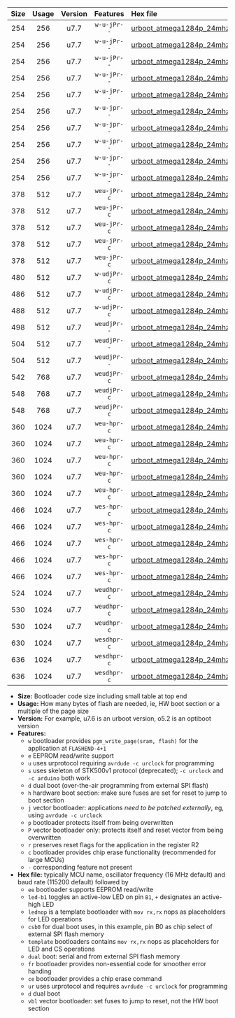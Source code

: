 |Size|Usage|Version|Features|Hex file|
|:-:|:-:|:-:|:-:|:--|
|254|256|u7.7|`w-u-jPr--`|[urboot_atmega1284p_24mhz_500000bps_led+b5_ur_vbl.hex](https://raw.githubusercontent.com/stefanrueger/urboot.hex/main/mcus/atmega1284p/fcpu_24mhz/500000_bps/urboot_atmega1284p_24mhz_500000bps_led+b5_ur_vbl.hex)|
|254|256|u7.7|`w-u-jPr--`|[urboot_atmega1284p_24mhz_500000bps_led+b7_ur_vbl.hex](https://raw.githubusercontent.com/stefanrueger/urboot.hex/main/mcus/atmega1284p/fcpu_24mhz/500000_bps/urboot_atmega1284p_24mhz_500000bps_led+b7_ur_vbl.hex)|
|254|256|u7.7|`w-u-jPr--`|[urboot_atmega1284p_24mhz_500000bps_led+c7_ur_vbl.hex](https://raw.githubusercontent.com/stefanrueger/urboot.hex/main/mcus/atmega1284p/fcpu_24mhz/500000_bps/urboot_atmega1284p_24mhz_500000bps_led+c7_ur_vbl.hex)|
|254|256|u7.7|`w-u-jPr--`|[urboot_atmega1284p_24mhz_500000bps_led+d7_ur_vbl.hex](https://raw.githubusercontent.com/stefanrueger/urboot.hex/main/mcus/atmega1284p/fcpu_24mhz/500000_bps/urboot_atmega1284p_24mhz_500000bps_led+d7_ur_vbl.hex)|
|254|256|u7.7|`w-u-jPr--`|[urboot_atmega1284p_24mhz_500000bps_lednop_ur_vbl.hex](https://raw.githubusercontent.com/stefanrueger/urboot.hex/main/mcus/atmega1284p/fcpu_24mhz/500000_bps/urboot_atmega1284p_24mhz_500000bps_lednop_ur_vbl.hex)|
|254|256|u7.7|`w-u-jpr--`|[urboot_atmega1284p_24mhz_500000bps_led+b5_fr_ur_vbl.hex](https://raw.githubusercontent.com/stefanrueger/urboot.hex/main/mcus/atmega1284p/fcpu_24mhz/500000_bps/urboot_atmega1284p_24mhz_500000bps_led+b5_fr_ur_vbl.hex)|
|254|256|u7.7|`w-u-jpr--`|[urboot_atmega1284p_24mhz_500000bps_led+b7_fr_ur_vbl.hex](https://raw.githubusercontent.com/stefanrueger/urboot.hex/main/mcus/atmega1284p/fcpu_24mhz/500000_bps/urboot_atmega1284p_24mhz_500000bps_led+b7_fr_ur_vbl.hex)|
|254|256|u7.7|`w-u-jpr--`|[urboot_atmega1284p_24mhz_500000bps_led+c7_fr_ur_vbl.hex](https://raw.githubusercontent.com/stefanrueger/urboot.hex/main/mcus/atmega1284p/fcpu_24mhz/500000_bps/urboot_atmega1284p_24mhz_500000bps_led+c7_fr_ur_vbl.hex)|
|254|256|u7.7|`w-u-jpr--`|[urboot_atmega1284p_24mhz_500000bps_led+d7_fr_ur_vbl.hex](https://raw.githubusercontent.com/stefanrueger/urboot.hex/main/mcus/atmega1284p/fcpu_24mhz/500000_bps/urboot_atmega1284p_24mhz_500000bps_led+d7_fr_ur_vbl.hex)|
|254|256|u7.7|`w-u-jpr--`|[urboot_atmega1284p_24mhz_500000bps_lednop_fr_ur_vbl.hex](https://raw.githubusercontent.com/stefanrueger/urboot.hex/main/mcus/atmega1284p/fcpu_24mhz/500000_bps/urboot_atmega1284p_24mhz_500000bps_lednop_fr_ur_vbl.hex)|
|378|512|u7.7|`weu-jPr-c`|[urboot_atmega1284p_24mhz_500000bps_ee_led+b5_fr_ce_ur_vbl.hex](https://raw.githubusercontent.com/stefanrueger/urboot.hex/main/mcus/atmega1284p/fcpu_24mhz/500000_bps/urboot_atmega1284p_24mhz_500000bps_ee_led+b5_fr_ce_ur_vbl.hex)|
|378|512|u7.7|`weu-jPr-c`|[urboot_atmega1284p_24mhz_500000bps_ee_led+b7_fr_ce_ur_vbl.hex](https://raw.githubusercontent.com/stefanrueger/urboot.hex/main/mcus/atmega1284p/fcpu_24mhz/500000_bps/urboot_atmega1284p_24mhz_500000bps_ee_led+b7_fr_ce_ur_vbl.hex)|
|378|512|u7.7|`weu-jPr-c`|[urboot_atmega1284p_24mhz_500000bps_ee_led+c7_fr_ce_ur_vbl.hex](https://raw.githubusercontent.com/stefanrueger/urboot.hex/main/mcus/atmega1284p/fcpu_24mhz/500000_bps/urboot_atmega1284p_24mhz_500000bps_ee_led+c7_fr_ce_ur_vbl.hex)|
|378|512|u7.7|`weu-jPr-c`|[urboot_atmega1284p_24mhz_500000bps_ee_led+d7_fr_ce_ur_vbl.hex](https://raw.githubusercontent.com/stefanrueger/urboot.hex/main/mcus/atmega1284p/fcpu_24mhz/500000_bps/urboot_atmega1284p_24mhz_500000bps_ee_led+d7_fr_ce_ur_vbl.hex)|
|378|512|u7.7|`weu-jPr-c`|[urboot_atmega1284p_24mhz_500000bps_ee_lednop_fr_ce_ur_vbl.hex](https://raw.githubusercontent.com/stefanrueger/urboot.hex/main/mcus/atmega1284p/fcpu_24mhz/500000_bps/urboot_atmega1284p_24mhz_500000bps_ee_lednop_fr_ce_ur_vbl.hex)|
|480|512|u7.7|`w-udjPr-c`|[urboot_atmega1284p_24mhz_500000bps_led+c7_csb3_dual_fr_ce_ur_vbl.hex](https://raw.githubusercontent.com/stefanrueger/urboot.hex/main/mcus/atmega1284p/fcpu_24mhz/500000_bps/urboot_atmega1284p_24mhz_500000bps_led+c7_csb3_dual_fr_ce_ur_vbl.hex)|
|486|512|u7.7|`w-udjPr-c`|[urboot_atmega1284p_24mhz_500000bps_led+d7_csc7_dual_fr_ce_ur_vbl.hex](https://raw.githubusercontent.com/stefanrueger/urboot.hex/main/mcus/atmega1284p/fcpu_24mhz/500000_bps/urboot_atmega1284p_24mhz_500000bps_led+d7_csc7_dual_fr_ce_ur_vbl.hex)|
|488|512|u7.7|`w-udjPr-c`|[urboot_atmega1284p_24mhz_500000bps_template_dual_fr_ce_ur_vbl.hex](https://raw.githubusercontent.com/stefanrueger/urboot.hex/main/mcus/atmega1284p/fcpu_24mhz/500000_bps/urboot_atmega1284p_24mhz_500000bps_template_dual_fr_ce_ur_vbl.hex)|
|498|512|u7.7|`weudjPr--`|[urboot_atmega1284p_24mhz_500000bps_ee_led+c7_csb3_dual_fr_ur_vbl.hex](https://raw.githubusercontent.com/stefanrueger/urboot.hex/main/mcus/atmega1284p/fcpu_24mhz/500000_bps/urboot_atmega1284p_24mhz_500000bps_ee_led+c7_csb3_dual_fr_ur_vbl.hex)|
|504|512|u7.7|`weudjPr--`|[urboot_atmega1284p_24mhz_500000bps_ee_led+d7_csc7_dual_fr_ur_vbl.hex](https://raw.githubusercontent.com/stefanrueger/urboot.hex/main/mcus/atmega1284p/fcpu_24mhz/500000_bps/urboot_atmega1284p_24mhz_500000bps_ee_led+d7_csc7_dual_fr_ur_vbl.hex)|
|504|512|u7.7|`weudjPr--`|[urboot_atmega1284p_24mhz_500000bps_ee_template_dual_fr_ur_vbl.hex](https://raw.githubusercontent.com/stefanrueger/urboot.hex/main/mcus/atmega1284p/fcpu_24mhz/500000_bps/urboot_atmega1284p_24mhz_500000bps_ee_template_dual_fr_ur_vbl.hex)|
|542|768|u7.7|`weudjPr-c`|[urboot_atmega1284p_24mhz_500000bps_ee_led+c7_csb3_dual_fr_ce_ur_vbl.hex](https://raw.githubusercontent.com/stefanrueger/urboot.hex/main/mcus/atmega1284p/fcpu_24mhz/500000_bps/urboot_atmega1284p_24mhz_500000bps_ee_led+c7_csb3_dual_fr_ce_ur_vbl.hex)|
|548|768|u7.7|`weudjPr-c`|[urboot_atmega1284p_24mhz_500000bps_ee_led+d7_csc7_dual_fr_ce_ur_vbl.hex](https://raw.githubusercontent.com/stefanrueger/urboot.hex/main/mcus/atmega1284p/fcpu_24mhz/500000_bps/urboot_atmega1284p_24mhz_500000bps_ee_led+d7_csc7_dual_fr_ce_ur_vbl.hex)|
|548|768|u7.7|`weudjPr-c`|[urboot_atmega1284p_24mhz_500000bps_ee_template_dual_fr_ce_ur_vbl.hex](https://raw.githubusercontent.com/stefanrueger/urboot.hex/main/mcus/atmega1284p/fcpu_24mhz/500000_bps/urboot_atmega1284p_24mhz_500000bps_ee_template_dual_fr_ce_ur_vbl.hex)|
|360|1024|u7.7|`weu-hpr-c`|[urboot_atmega1284p_24mhz_500000bps_ee_led+b5_fr_ce_ur.hex](https://raw.githubusercontent.com/stefanrueger/urboot.hex/main/mcus/atmega1284p/fcpu_24mhz/500000_bps/urboot_atmega1284p_24mhz_500000bps_ee_led+b5_fr_ce_ur.hex)|
|360|1024|u7.7|`weu-hpr-c`|[urboot_atmega1284p_24mhz_500000bps_ee_led+b7_fr_ce_ur.hex](https://raw.githubusercontent.com/stefanrueger/urboot.hex/main/mcus/atmega1284p/fcpu_24mhz/500000_bps/urboot_atmega1284p_24mhz_500000bps_ee_led+b7_fr_ce_ur.hex)|
|360|1024|u7.7|`weu-hpr-c`|[urboot_atmega1284p_24mhz_500000bps_ee_led+c7_fr_ce_ur.hex](https://raw.githubusercontent.com/stefanrueger/urboot.hex/main/mcus/atmega1284p/fcpu_24mhz/500000_bps/urboot_atmega1284p_24mhz_500000bps_ee_led+c7_fr_ce_ur.hex)|
|360|1024|u7.7|`weu-hpr-c`|[urboot_atmega1284p_24mhz_500000bps_ee_led+d7_fr_ce_ur.hex](https://raw.githubusercontent.com/stefanrueger/urboot.hex/main/mcus/atmega1284p/fcpu_24mhz/500000_bps/urboot_atmega1284p_24mhz_500000bps_ee_led+d7_fr_ce_ur.hex)|
|360|1024|u7.7|`weu-hpr-c`|[urboot_atmega1284p_24mhz_500000bps_ee_lednop_fr_ce_ur.hex](https://raw.githubusercontent.com/stefanrueger/urboot.hex/main/mcus/atmega1284p/fcpu_24mhz/500000_bps/urboot_atmega1284p_24mhz_500000bps_ee_lednop_fr_ce_ur.hex)|
|466|1024|u7.7|`wes-hpr-c`|[urboot_atmega1284p_24mhz_500000bps_ee_led+b5_fr_ce.hex](https://raw.githubusercontent.com/stefanrueger/urboot.hex/main/mcus/atmega1284p/fcpu_24mhz/500000_bps/urboot_atmega1284p_24mhz_500000bps_ee_led+b5_fr_ce.hex)|
|466|1024|u7.7|`wes-hpr-c`|[urboot_atmega1284p_24mhz_500000bps_ee_led+b7_fr_ce.hex](https://raw.githubusercontent.com/stefanrueger/urboot.hex/main/mcus/atmega1284p/fcpu_24mhz/500000_bps/urboot_atmega1284p_24mhz_500000bps_ee_led+b7_fr_ce.hex)|
|466|1024|u7.7|`wes-hpr-c`|[urboot_atmega1284p_24mhz_500000bps_ee_led+c7_fr_ce.hex](https://raw.githubusercontent.com/stefanrueger/urboot.hex/main/mcus/atmega1284p/fcpu_24mhz/500000_bps/urboot_atmega1284p_24mhz_500000bps_ee_led+c7_fr_ce.hex)|
|466|1024|u7.7|`wes-hpr-c`|[urboot_atmega1284p_24mhz_500000bps_ee_led+d7_fr_ce.hex](https://raw.githubusercontent.com/stefanrueger/urboot.hex/main/mcus/atmega1284p/fcpu_24mhz/500000_bps/urboot_atmega1284p_24mhz_500000bps_ee_led+d7_fr_ce.hex)|
|466|1024|u7.7|`wes-hpr-c`|[urboot_atmega1284p_24mhz_500000bps_ee_lednop_fr_ce.hex](https://raw.githubusercontent.com/stefanrueger/urboot.hex/main/mcus/atmega1284p/fcpu_24mhz/500000_bps/urboot_atmega1284p_24mhz_500000bps_ee_lednop_fr_ce.hex)|
|524|1024|u7.7|`weudhpr-c`|[urboot_atmega1284p_24mhz_500000bps_ee_led+c7_csb3_dual_fr_ce_ur.hex](https://raw.githubusercontent.com/stefanrueger/urboot.hex/main/mcus/atmega1284p/fcpu_24mhz/500000_bps/urboot_atmega1284p_24mhz_500000bps_ee_led+c7_csb3_dual_fr_ce_ur.hex)|
|530|1024|u7.7|`weudhpr-c`|[urboot_atmega1284p_24mhz_500000bps_ee_led+d7_csc7_dual_fr_ce_ur.hex](https://raw.githubusercontent.com/stefanrueger/urboot.hex/main/mcus/atmega1284p/fcpu_24mhz/500000_bps/urboot_atmega1284p_24mhz_500000bps_ee_led+d7_csc7_dual_fr_ce_ur.hex)|
|530|1024|u7.7|`weudhpr-c`|[urboot_atmega1284p_24mhz_500000bps_ee_template_dual_fr_ce_ur.hex](https://raw.githubusercontent.com/stefanrueger/urboot.hex/main/mcus/atmega1284p/fcpu_24mhz/500000_bps/urboot_atmega1284p_24mhz_500000bps_ee_template_dual_fr_ce_ur.hex)|
|630|1024|u7.7|`wesdhpr-c`|[urboot_atmega1284p_24mhz_500000bps_ee_led+c7_csb3_dual_fr_ce.hex](https://raw.githubusercontent.com/stefanrueger/urboot.hex/main/mcus/atmega1284p/fcpu_24mhz/500000_bps/urboot_atmega1284p_24mhz_500000bps_ee_led+c7_csb3_dual_fr_ce.hex)|
|636|1024|u7.7|`wesdhpr-c`|[urboot_atmega1284p_24mhz_500000bps_ee_led+d7_csc7_dual_fr_ce.hex](https://raw.githubusercontent.com/stefanrueger/urboot.hex/main/mcus/atmega1284p/fcpu_24mhz/500000_bps/urboot_atmega1284p_24mhz_500000bps_ee_led+d7_csc7_dual_fr_ce.hex)|
|636|1024|u7.7|`wesdhpr-c`|[urboot_atmega1284p_24mhz_500000bps_ee_template_dual_fr_ce.hex](https://raw.githubusercontent.com/stefanrueger/urboot.hex/main/mcus/atmega1284p/fcpu_24mhz/500000_bps/urboot_atmega1284p_24mhz_500000bps_ee_template_dual_fr_ce.hex)|

- **Size:** Bootloader code size including small table at top end
- **Usage:** How many bytes of flash are needed, ie, HW boot section or a multiple of the page size
- **Version:** For example, u7.6 is an urboot version, o5.2 is an optiboot version
- **Features:**
  + `w` bootloader provides `pgm_write_page(sram, flash)` for the application at `FLASHEND-4+1`
  + `e` EEPROM read/write support
  + `u` uses urprotocol requiring `avrdude -c urclock` for programming
  + `s` uses skeleton of STK500v1 protocol (deprecated); `-c urclock` and `-c arduino` both work
  + `d` dual boot (over-the-air programming from external SPI flash)
  + `h` hardware boot section: make sure fuses are set for reset to jump to boot section
  + `j` vector bootloader: applications *need to be patched externally*, eg, using `avrdude -c urclock`
  + `p` bootloader protects itself from being overwritten
  + `P` vector bootloader only: protects itself and reset vector from being overwritten
  + `r` preserves reset flags for the application in the register R2
  + `c` bootloader provides chip erase functionality (recommended for large MCUs)
  + `-` corresponding feature not present
- **Hex file:** typically MCU name, oscillator frequency (16 MHz default) and baud rate (115200 default) followed by
  + `ee` bootloader supports EEPROM read/write
  + `led-b1` toggles an active-low LED on pin `B1`, `+` designates an active-high LED
  + `lednop` is a template bootloader with `mov rx,rx` nops as placeholders for LED operations
  + `csb0` for dual boot uses, in this example, pin B0 as chip select of external SPI flash memory
  + `template` bootloaders contains `mov rx,rx` nops as placeholders for LED and CS operations
  + `dual` boot: serial and from external SPI flash memory
  + `fr` bootloader provides non-essential code for smoother error handing
  + `ce` bootloader provides a chip erase command
  + `ur` uses urprotocol and requires `avrdude -c urclock` for programming
  + `d` dual boot
  + `vbl` vector bootloader: set fuses to jump to reset, not the HW boot section
